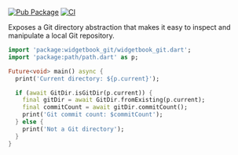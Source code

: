 [![Pub Package](https://img.shields.io/pub/v/git.svg)](https://pub.dev/packages/git)
[![CI](https://github.com/kevmoo/git/workflows/CI/badge.svg?branch=master)](https://github.com/kevmoo/git/actions?query=workflow%3ACI+branch%3Amaster)

Exposes a Git directory abstraction that makes it easy to inspect and manipulate
a local Git repository.

```dart
import 'package:widgetbook_git/widgetbook_git.dart';
import 'package:path/path.dart' as p;

Future<void> main() async {
  print('Current directory: ${p.current}');

  if (await GitDir.isGitDir(p.current)) {
    final gitDir = await GitDir.fromExisting(p.current);
    final commitCount = await gitDir.commitCount();
    print('Git commit count: $commitCount');
  } else {
    print('Not a Git directory');
  }
}
```
